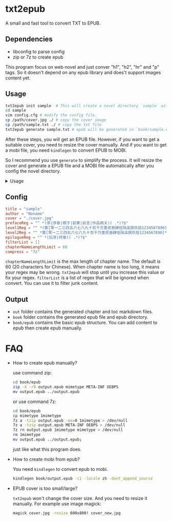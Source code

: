 # txt2epub

A small and fast tool to convert TXT to EPUB.

## Dependencies

- libconfig to parse config
- zip or 7z  to create epub

This program focus on web novel and just conver "h1", "h2", "hr" and "p" tags. So it doesn't depend on any epub library and does't support images content yet.

## Usage

```bash
txt2epub init sample  # This will create a novel directory `sample` with default config file.
cd sample
vim config.cfg # modify the config file.
cp /path/cover.jpg ./ # copy the cover image
cp /path/sample.txt ./ # copy the txt file
txt2epub generate sample.txt # epub will be generated in `book/sample.epub`
```

After these steps, you will get an EPUB file.
However, if you want to get a suitable cover, you need to resize the cover manually. And if you want to get a mobi file, you need `kindlegen` to convert EPUB to MOBI.

So I recommend you use `generate` to simplify the process. It will resize the cover and generate a EPUB file and a MOBI file automatically after you config the novel directory.


<details>
<summary>Usage</summary>

```bash
txt2epub -?
Usage: txt2epub [OPTION...] <command> [args...]
txt2epub - A tool to generate epub from txt

Commands:

  init <novel_dir>     Initialize the novel directory
  generate <txt_file>  Generate epub from txt file
  showconf             Print current config file

Options:

  -c, --config=config_path   Override the default config (only for generate and
                             showconf)
  -?, --help                 Give this help list
      --usage                Give a short usage message
  -V, --version              Print program version
```


</details>

## Config

```conf
title = "sample"
author = "Noname"
cover = "./cover.jpg"
prefaceReg = "^ *(序|序章|楔子|前奏|前言|作品相关)( .*)?$"
level1Reg = "^ *(第[零一二三四五六七八九十百千万壹贰叁肆伍陆柒捌玖拾1234567890]*(卷|部|集))|序卷( .*)?$"
level2Reg = "^ *第[零一二三四五六七八九十百千万壹贰叁肆伍陆柒捌玖拾1234567890]*章( .*)?$"
epilogueReg = "^ *(后序|终章)( .*)?$"
filterList = []
chapterNameLengthLimit = 60
compress = "7z"
```

`chapterNameLengthLimit` is the max length of chapter name. The default is 60 (20 characters for Chinese). When chapter name is too long, it means your regex may be wrong. `txt2epub` will stop until you increase this value or fix your regex.
`filterList` is a list of regex that will be ignored when convert. You can use it to filter junk content.

## Output

- `out` folder contains the generated chapter and toc markdown files.
- `book` folder contains the generated epub file and epub directory.
- `book/epub` contains the basic epub structure. You can add content to epub then create epub manually.

# FAQ

- How to create epub manually?

  use command zip:

  ```bash
  cd book/epub
  zip -X -r9 output.epub mimetype META-INF OEBPS
  mv output.epub ../output.epub
  ```

  or use command 7z:

  ```bash
  cd book/epub
  cp mimetype 1mimetype
  7z a -tzip output.epub -mx=0 1mimetype > /dev/null
  7z a -tzip output.epub META-INF OEBPS > /dev/null
  7z rn output.epub 1mimetype mimetype > /dev/null
  rm 1mimetype
  mv output.epub ../output.epub;
  ```

  just like what this program does.

- How to create mobi from epub?

  You need `kindlegen` to convert epub to mobi.

  ```bash
  kindlegen book/output.epub -c1 -locale zh -dont_append_source
  ```

- EPUB cover is too small/large?

  `txt2epub` won't change the cover size. And you need to resize it manually. For example use image magick:

  ```bash
  magick cover.jpg -resize 600x800! cover_new.jpg
  ```
